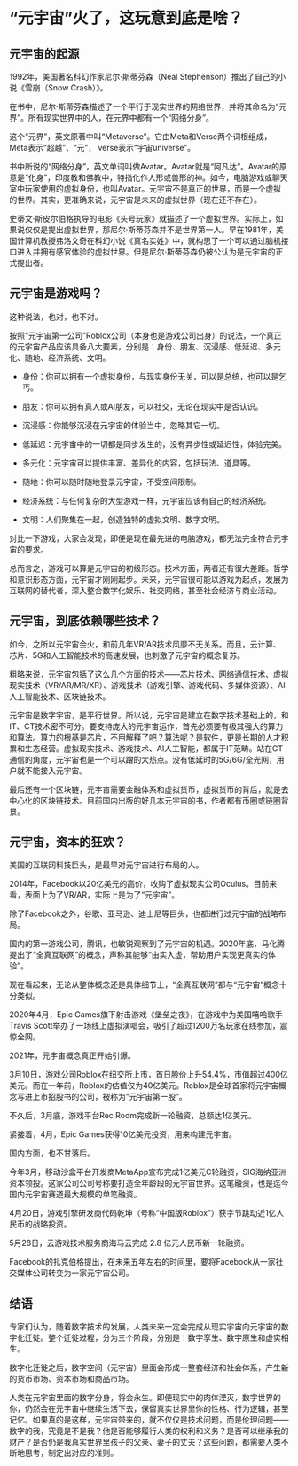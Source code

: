 # “元宇宙”火了，这玩意到底是啥？

## 元宇宙的起源

1992年，美国著名科幻作家尼尔·斯蒂芬森（Neal Stephenson）推出了自己的小说《雪崩（Snow Crash）》。

在书中，尼尔·斯蒂芬森描述了一个平行于现实世界的网络世界，并将其命名为“元界”。所有现实世界中的人，在元界中都有一个“网络分身”。

这个“元界”，英文原著中叫“Metaverse”。它由Meta和Verse两个词根组成，Meta表示“超越”、“元”， verse表示“宇宙universe”。

书中所说的“网络分身”，英文单词叫做Avatar。Avatar就是“阿凡达”。Avatar的原意是“化身”，印度教和佛教中，特指化作人形或兽形的神。如今，电脑游戏或聊天室中玩家使用的虚拟身份，也叫Avatar。元宇宙不是真正的世界，而是一个虚拟的世界。其实，更准确来说，元宇宙是未来的虚拟世界（现在还不存在）。

史蒂文·斯皮尔伯格执导的电影《头号玩家》就描述了一个虚拟世界。实际上，如果说仅仅是提出虚拟世界，那尼尔·斯蒂芬森并不是世界第一人。早在1981年，美国计算机教授弗洛文奇在科幻小说《真名实姓》中，就构思了一个可以通过脑机接口进入并拥有感官体验的虚拟世界。但是尼尔·斯蒂芬森仍被公认为是元宇宙的正式提出者。

## 元宇宙是游戏吗？

这种说法，也对，也不对。

按照“元宇宙第一公司”Roblox公司（本身也是游戏公司出身）的说法，一个真正的元宇宙产品应该具备八大要素，分别是：身份、朋友、沉浸感、低延迟、多元化、随地、经济系统、文明。

* 身份：你可以拥有一个虚拟身份，与现实身份无关，可以是总统，也可以是乞丐。

* 朋友：你可以拥有真人或AI朋友，可以社交，无论在现实中是否认识。

* 沉浸感：你能够沉浸在元宇宙的体验当中，忽略其它一切。

* 低延迟：元宇宙中的一切都是同步发生的，没有异步性或延迟性，体验完美。

* 多元化：元宇宙可以提供丰富、差异化的内容，包括玩法、道具等。

* 随地：你可以随时随地登录元宇宙，不受空间限制。

* 经济系统：与任何复杂的大型游戏一样，元宇宙应该有自己的经济系统。

* 文明：人们聚集在一起，创造独特的虚拟文明、数字文明。

对比一下游戏，大家会发现，即便是现在最先进的电脑游戏，都无法完全符合元宇宙的要求。

总而言之，游戏可以算是元宇宙的初级形态。技术方面，两者还有很大差距。哲学和意识形态方面，元宇宙才刚刚起步。未来，元宇宙很可能以游戏为起点，发展为互联网的替代者，深入整合数字化娱乐、社交网络，甚至社会经济与商业活动。

## 元宇宙，到底依赖哪些技术？

如今，之所以元宇宙会火，和前几年VR/AR技术风靡不无关系。而且，云计算、芯片、5G和人工智能技术的高速发展，也刺激了元宇宙的概念复苏。

粗略来说，元宇宙包括了这么几个方面的技术——芯片技术、网络通信技术、虚拟现实技术（VR/AR/MR/XR）、游戏技术（游戏引擎、游戏代码、多媒体资源）、AI人工智能技术、区块链技术。

元宇宙是数字宇宙，是平行世界。所以说，元宇宙是建立在数字技术基础上的，和IT、CT技术密不可分。要支持庞大的元宇宙运作，首先必须要有极其强大的算力和算法。算力的根基是芯片，不用解释了吧？算法呢？是软件，更是长期的人才积累和生态经营。虚拟现实技术、游戏技术、AI人工智能，都属于IT范畴。站在CT通信的角度，元宇宙也是一个可以蹭的大热点。没有低延时的5G/6G/全光网，用户就不能接入元宇宙。

最后还有一个区块链，元宇宙需要金融体系和虚拟货币，虚拟货币的背后，就是去中心化的区块链技术。目前国内出版的好几本元宇宙的书，作者都有币圈或链圈背景。

## 元宇宙，资本的狂欢？

美国的互联网科技巨头，是最早对元宇宙进行布局的人。

2014年，Facebook以20亿美元的高价，收购了虚拟现实公司Oculus。目前来看，表面上为了VR/AR，实际上是为了“元宇宙”。

除了Facebook之外，谷歌、亚马逊、迪士尼等巨头，也都进行过元宇宙的战略布局。

国内的第一游戏公司，腾讯，也敏锐观察到了元宇宙的机遇。2020年底，马化腾提出了“全真互联网”的概念，声称其能够“由实入虚，帮助用户实现更真实的体验”。

现在看起来，无论从整体概念还是具体细节上，“全真互联网”都与“元宇宙”概念十分类似。

2020年4月，Epic Games旗下射击游戏《堡垒之夜》，在游戏中为美国嘻哈歌手Travis Scott举办了一场线上虚拟演唱会，吸引了超过1200万名玩家在线参加，震惊全网。

2021年，元宇宙概念真正开始引爆。

3月10日，游戏公司Roblox在纽交所上市，首日股价上升54.4%，市值超过400亿美元。而在一年前，Roblox的估值仅为40亿美元。Roblox是全球首家将元宇宙概念写进上市招股书的公司，被称为“元宇宙第一股”。

不久后，3月底，游戏平台Rec Room完成新一轮融资，总额达1亿美元。

紧接着，4月，Epic Games获得10亿美元投资，用来构建元宇宙。

国内方面，也不甘落后。

今年3月，移动沙盒平台开发商MetaApp宣布完成1亿美元C轮融资，SIG海纳亚洲资本领投。这家公司公司号称要打造全年龄段的元宇宙世界。这笔融资，也是迄今国内元宇宙赛道最大规模的单笔融资。

4月20日，游戏引擎研发商代码乾坤（号称“中国版Roblox”）获字节跳动近1亿人民币的战略投资。

5月28日，云游戏技术服务商海马云完成 2.8 亿元人民币新一轮融资。

Facebook的扎克伯格提出，在未来五年左右的时间里，要将Facebook从一家社交媒体公司转变为一家元宇宙公司。

## 结语

专家们认为，随着数字技术的发展，人类未来一定会完成从现实宇宙向元宇宙的数字化迁徙。整个迁徙过程，分为三个阶段，分别是：数字孪生、数字原生和虚实相生。

数字化迁徙之后，数字空间（元宇宙）里面会形成一整套经济和社会体系，产生新的货币市场、资本市场和商品市场。

人类在元宇宙里面的数字分身，将会永生。即便现实中的肉体湮灭，数字世界的你，仍然会在元宇宙中继续生活下去，保留真实世界里你的性格、行为逻辑，甚至记忆。如果真的是这样，元宇宙带来的，就不仅仅是技术问题，而是伦理问题——数字的我，究竟是不是我？他是否能够履行人类的权利和义务？是否可以继承我的财产？是否仍是我真实世界里孩子的父亲、妻子的丈夫？这些问题，都需要人类不断地思考，制定出对应的准则。